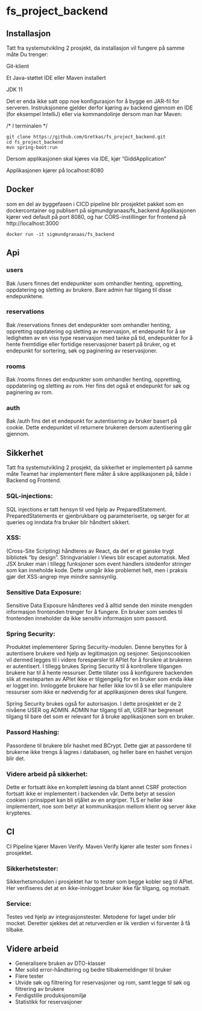 # fs_project_backend

## Installasjon
Tatt fra systemutvikling 2 prosjekt, da installasjon vil fungere på samme måte 
Du trenger:

Git-klient

Et Java-støttet IDE eller Maven installert

JDK 11

Det er enda ikke satt opp noe konfigurasjon for å bygge en JAR-fil for serveren. Instruksjonene gjelder derfor kjøring av backend gjennom en IDE (for eksempel IntelliJ) eller via kommandolinje dersom man har Maven:

/* I terminalen */
```
git clone https://github.com/Gretkas/fs_project_backend.git
cd fs_project_backend
mvn spring-boot:run
```

Dersom applikasjonen skal kjøres via IDE, kjør “GiddApplication”

Applikasjonen kjører på localhost:8080

## Docker

som en del av byggefasen i CICD pipeline blir prosjektet pakket som en dockercontainer og publisert på sigmundgranaas/fs_backend
Applikasjonen kjører ved default på port 8080, og har CORS-instillinger for frontend på http://localhost:3000

```
docker run -it sigmundgranaas/fs_backend
```

## Api

### users
Bak /users finnes det endepunkter som omhandler henting, oppretting, oppdatering og sletting av brukere. Bare admin har tilgang til disse endepunktene.

### reservations
Bak /reservations finnes det endepunkter som omhandler henting, oppretting oppdatering og sletting av reservasjon, et endepunkt for å se ledigheten av en viss type reservasjon med tanke på tid, endepunkter for å hente fremtidige eller fortidige reservasjoner basert på bruker, og et endepunkt for sortering, søk og paginering av reservasjoner.

### rooms
Bak /rooms finnes det endpunkter som omhandler henting, oppretting, oppdatering og sletting av rom. Her fins det også et endepunkt for søk og paginering av rom.
### auth
Bak /auth fins det et endepunkt for autentisering av bruker basert på cookie. Dette endepunktet vil returnere brukeren dersom autentisering går gjennom.

## Sikkerhet

Tatt fra systemutvikling 2 prosjekt, da sikkerhet er implementert på samme måte 
Teamet har implementert flere måter å sikre applikasjonen på, både i Backend og Frontend. 

### SQL-injections:

SQL injections er tatt hensyn til ved hjelp av PreparedStatement. PreparedStatements er gjenbrukbare og parameteriserte, og sørger for at queries og inndata fra bruker blir håndtert sikkert.  

### XSS:

(Cross-Site Scripting) håndteres av React, da det er et ganske trygt bibliotek “by design”. Stringvariabler i Views blir escapet automatisk. Med JSX bruker man i tillegg funksjoner som event handlers istedenfor stringer som kan inneholde kode. Dette unngår ikke problemet helt, men i praksis gjør det XSS-angrep mye mindre sannsynlig. 

### Sensitive Data Exposure:

Sensitive Data Exposure håndteres ved å alltid sende den minste mengden informasjon frontenden trenger for å fungere. En bruker som sendes til frontenden inneholder da ikke sensitiv informasjon som passord. 

### Spring Security:

Produktet implementerer Spring Security-modulen. Denne benyttes for å autentisere brukere ved hjelp av legitimasjon og sesjoner. Sesjonscookien vil dermed legges til i videre forespørsler til APIet for å forsikre at brukeren er autentisert. I tillegg brukes Spring Security til å kontrollere tilgangen brukere har til å hente ressurser. Dette tillater oss å konfigurere backenden slik at mesteparten av APIet ikke er tilgjengelig for en bruker som enda ikke er logget inn. Innloggete brukere har heller ikke lov til å se eller manipulere ressurser som ikke er nødvendig for at applikasjonen deres skal fungere. 

Spring Security brukes også for autorisasjon. I dette prosjektet er de 2 nivåene USER og ADMIN. ADMIN har tilgang til alt, USER har begrenset tilgang til bare det som er relevant for å bruke applikasjonen som en bruker.

### Passord Hashing:

Passordene til brukere blir hashet med BCrypt. Dette gjør at passordene til brukerne ikke trengs å lagres i databasen, og heller bare en hashet versjon blir det.

### Videre arbeid på sikkerhet:

Dette er fortsatt ikke en komplett løsning da blant annet CSRF protection fortsatt ikke er implementert i backenden vår. Dette betyr at session cookien i prinsippet kan bli stjålet av en angriper. TLS er heller ikke implementert, noe som betyr at kommunikasjon mellom klient og server ikke krypteres.

## CI


CI Pipeline kjører Maven Verify. Maven Verify kjører alle tester som finnes i prosjektet.


### Sikkerhetstester:

Sikkerhetsmodulen i prosjektet har to tester som begge kobler seg til APIet. Her verifiseres det at en ikke-innlogget bruker ikke får tilgang, og motsatt.


### Service:

Testes ved hjelp av integrasjonstester. Metodene for laget under blir mocket. Deretter sjekkes det at returverdien er lik verdien vi forventer å få tilbake.

## Videre arbeid

- Generalisere bruken av DTO-klasser
- Mer solid error-håndtering og bedre tilbakemeldinger til bruker
- Flere tester
- Utvide søk og filtrering for reservasjoner og rom, samt legge til søk og filtrering av brukere
- Ferdigstille produksjonsmiljø
- Statistikk for reservasjoner
